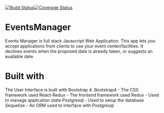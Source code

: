 [![Build Status](https://travis-ci.org/emmaadesile/EventsManager.svg?branch=travis)](https://travis-ci.org/emmaadesile/EventsManager)[![Coverage Status](https://coveralls.io/repos/github/emmaadesile/EventsManager/badge.svg?branch=travis)](https://coveralls.io/github/emmaadesile/EventsManager?branch=travis)

# EventsManager
Events Manager is full stack Javascript Web Application. This app lets you accept applications from clients to use your event center/facilities.
It declines events when the proposed date is already taken, or suggests an available date.

# Built with
The User Interface is built with Bootstrap 4.
Bootstrap4 - The CSS framework used
React-Redux - The frontend framework used
Redux - Used to manage application state
Postgresql - Used to setup the database
Sequelize - An ORM used to interface with Postgresql
